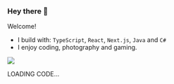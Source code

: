 ### Hey there 👋
<!--
[<img src="https://img.shields.io/badge/github-%2312100E.svg?&style=for-the-badge&logo=github&logoColor=white&color=black" />](https://github.com/BrianRuizy)
[<img src="https://img.shields.io/badge/instagram-%2312100E.svg?&style=for-the-badge&logo=instagram&color=405DE6" />](https://instagram.com/brianruizy) 
[<img src="https://img.shields.io/badge/linkedin-%230077B5.svg?&style=for-the-badge&logo=linkedin&logoColor=white" />](https://www.linkedin.com/in/brianruizy/)
[<img src="https://img.shields.io/badge/youtube-%230077B5.svg?&style=for-the-badge&logo=youtube&logoColor=white&color=FF0000" />](https://www.youtube.com/channel/UCCIFp-Se_xjfYc94H04oK7Q)
![YouTube Channel Views](https://img.shields.io/youtube/channel/views/UCCIFp-Se_xjfYc94H04oK7Q)
-->
Welcome!
<!--
Checkout my [portfolio](https://digi-card-vert.vercel.app/) website!
-->

- I build with:  `TypeScript`, `React`, `Next.js`, `Java` and `C#`
- I enjoy coding, photography and gaming.

![](https://komarev.com/ghpvc/?username=snoxlax&style=flat-square&color=blueviolet&base=127&style=flat)

LOADING CODE...

<!--
**snoxlax/snoxlax** is a ✨ _special_ ✨ repository because its `README.md` (this file) appears on your GitHub profile.

Here are some ideas to get you started:

- 🔭 I’m currently working on ...
- 🌱 I’m currently learning ...
- 👯 I’m looking to collaborate on ...
- 🤔 I’m looking for help with ...
- 💬 Ask me about ...
- 📫 How to reach me: ...
- ⚡ Fun fact: ...
-->

